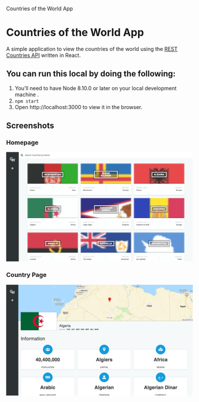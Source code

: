 Countries of the World App

# Countries of the World App
A simple application to view the countries of the world using the [REST Countries API](https://restcountries.eu/) written in React.

## You can run this local by doing the following:
1. You’ll need to have Node 8.10.0 or later on your local development machine .
2. `npm start`
3. Open http://localhost:3000 to view it in the browser.

## Screenshots

### Homepage
<p align='left'>
<img src='https://raw.githubusercontent.com/danielgarcia/Countries-of-the-World/master/homepage.png' width='600' alt='Homepage'>
</p>

### Country Page
<p align='left'>
<img src='https://raw.githubusercontent.com/danielgarcia/Countries-of-the-World/master/country_page.png' width='600' alt='Countries Page'>
</p>